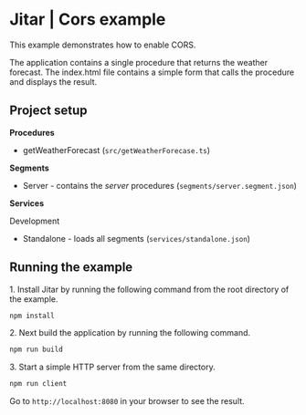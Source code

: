 
# Jitar | Cors example

This example demonstrates how to enable CORS.

The application contains a single procedure that returns the weather forecast. The index.html file contains a simple form that calls the procedure and displays the result.

## Project setup

**Procedures**

* getWeatherForecast (`src/getWeatherForecase.ts`)

**Segments**

* Server - contains the *server* procedures (`segments/server.segment.json`)

**Services**

Development

* Standalone - loads all segments (`services/standalone.json`)

## Running the example

1\. Install Jitar by running the following command from the root directory of the example.

```bash
npm install
```

2\. Next build the application by running the following command.

```bash
npm run build
```

3\. Start a simple HTTP server from the same directory.

```bash
npm run client
```

Go to `http://localhost:8080` in your browser to see the result.
